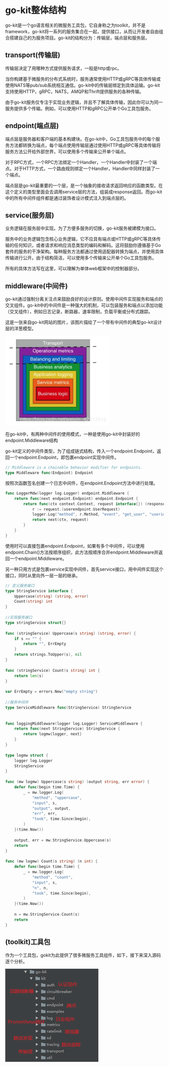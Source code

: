 # go-kit整体结构

go-kit是一个go语言相关的微服务工具包，它自身称之为toolkit，并不是framework，go-kit将一系列的服务集合在一起，提供接口，从而让开发者自由组合搭建自己的为服务项目。go-kit的结构分为：传输层，端点层和服务层。

## transport(传输层)

传输层决定了用哪种方式提供服务请求，一般是http或rpc。

当你构建基于微服务的分布式系统时，服务通常使用HTTP或gRPC等具体传输或使用NATS等pub/sub系统相互通信。go-kit中的传输层绑定到具体运输。go-kit支持使用HTTP，gRPC，NATS，AMQP和Thrift提供服务的各种传输。

由于go-kit服务仅专注于实现业务逻辑，并且不了解具体传输，因此你可以为同一服务提供多个传输。例如，可以使用HTTP和gRPC公开单个Go工具包服务。

## endpoint(端点层)

端点层是服务器和客户端的基本构建块。在go-kit中，Go工具包服务中的每个服务方法都转换为端点，每个端点使用传输层通过使用HTTP或gRPC等具体传输将服务方法公开给外部世界，可以使用多个传输来公开单个端点。

对于RPC方式，一个RPC方法绑定一个Handler，一个Handler中封装了一个端点。对于HTTP方式，一个路由规则绑定一个Handler，Handler中同样封装了一个端点。

端点层是go-kit最重要的一个层，是一个抽象的接收请求返回响应的函数类型。在这个定义的类型里面会去调用service层的方法，组装成response返回。而go-kit中的所有中间件组件都是通过装饰者设计模式注入到端点层的。

## service(服务层)

业务逻辑在服务层中实现。为了方便多服务的切换，go-kit服务被建模为接口。

服务中的业务逻辑包含核心业务逻辑，它不应具有端点或HTTP或gRPC等具体传输的任何知识，或者请求和响应消息类型的编码和解码。这将鼓励你遵循基于Go套件的服务的干净架构。每种服务方法都通过使用适配器转换为端点，并使用具体传输进行公开。由于结构简洁，可以使用多个传输来公开单个Go工具包服务。

所有的具体方法写在这里，可以理解为单体web框架中的控制器部分。

## middleware(中间件)

go-kit通过强制分离关注点来鼓励良好的设计原则。使用中间件实现服务和端点的交叉组件。go-kit中的中间件是一种强大的机制，可以包装服务和端点以添加功能（交叉组件），例如日志记录，断路器，速率限制，负载平衡或分布式跟踪。

这是一张来自go-kit网站的图片，该图片描绘了一个带有中间件的典型go-kit设计层的洋葱模型。

![](../assets/fad0ab705c7d60ba7cd645fbb88727d0_1.png)

在go-kit中，有两种中间件的使用模式，一种是使用go-kit中封装好的endpoint.Middleware结构

go-kit定义的中间件类型，为了组成链式结构，传入一个endpoint.Endpoint，返回一个endpoint.Endpoint，即包裹endpoint实现中间件。

```go
// Middleware is a chainable behavior modifier for endpoints.
type Middleware func(Endpoint) Endpoint
```

按照次函数签名创建一个日志中间件，在endpoint.Endpoint方法中进行处理。

```go
func LoggerMdw(logger log.Logger) endpoint.Middleware {
	return func(next endpoint.Endpoint) endpoint.Endpoint {
		return func(ctx context.Context, request interface{}) (response interface{}, err error) {
			r := request.(userendpoint.UserRequest)
			logger.Log("method", r.Method, "event", "get_user", "userid", r.Uid)
			return next(ctx, request)
		}
	}
}
```

使用时可以直接包裹endpoint.Endpoint，如果有多个中间件，可以使用endpoint.Chain()方法按顺序组织，此方法按顺序合并endpoint.Middleware并返回一个endpoint.Middleware。

另一种只用方式是包裹service实现中间件，首先service接口，用中间件实现这个接口，同时从里向外一层一层的继承。

```go
// 定义服务接口
type StringService interface {
	Uppercase(string) (string, error)
	Count(string) int
}

//实现服务接口
type stringService struct{}

func (stringService) Uppercase(s string) (string, error) {
	if s == "" {
		return "", ErrEmpty
	}
	return strings.ToUpper(s), nil
}

func (stringService) Count(s string) int {
	return len(s)
}

var ErrEmpty = errors.New("empty string")

//服务中间件
type ServiceMiddleware func(StringService) StringService


func loggingMiddleware(logger log.Logger) ServiceMiddleware {
	return func(next StringService) StringService {
		return logmw{logger, next}
	}
}

type logmw struct {
	logger log.Logger
	StringService
}

func (mw logmw) Uppercase(s string) (output string, err error) {
	defer func(begin time.Time) {
		_ = mw.logger.Log(
			"method", "uppercase",
			"input", s,
			"output", output,
			"err", err,
			"took", time.Since(begin),
		)
	}(time.Now())

	output, err = mw.StringService.Uppercase(s)
	return
}

func (mw logmw) Count(s string) (n int) {
	defer func(begin time.Time) {
		_ = mw.logger.Log(
			"method", "count",
			"input", s,
			"n", n,
			"took", time.Since(begin),
		)
	}(time.Now())

	n = mw.StringService.Count(s)
	return
}
```
## (toolkit)工具包

作为一个工具包，gokit为此提供了很多微服务工具组件，如下，接下来深入源码逐个分析。

![](../assets/fad0ab705c7d60ba7cd645fbb88727d0_2.png)


